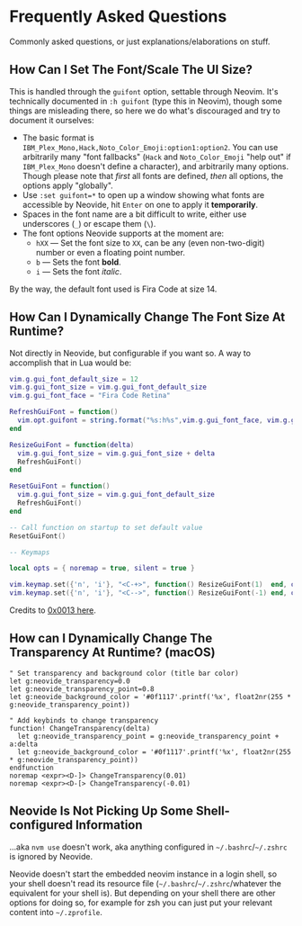 # Frequently Asked Questions

Commonly asked questions, or just explanations/elaborations on stuff.

## How Can I Set The Font/Scale The UI Size?

This is handled through the `guifont` option, settable through Neovim. It's technically documented
in `:h guifont` (type this in Neovim), though some things are misleading there, so here we do what's
discouraged and try to document it ourselves:

- The basic format is `IBM_Plex_Mono,Hack,Noto_Color_Emoji:option1:option2`. You can use arbitrarily
  many "font fallbacks" (`Hack` and `Noto_Color_Emoji` "help out" if `IBM_Plex_Mono` doesn't define
  a character), and arbitrarily many options. Though please note that _first_ all fonts are defined,
  _then_ all options, the options apply "globally".
- Use `:set guifont=*` to open up a window showing what fonts are accessible by Neovide, hit `Enter`
  on one to apply it **temporarily**.
- Spaces in the font name are a bit difficult to write, either use underscores (`_`) or escape them
  (`\`).
- The font options Neovide supports at the moment are:
  - `hXX` — Set the font size to `XX`, can be any (even non-two-digit) number or even a floating
    point number.
  - `b` — Sets the font **bold**.
  - `i` — Sets the font _italic_.

By the way, the default font used is Fira Code at size 14.

## How Can I Dynamically Change The Font Size At Runtime?

Not directly in Neovide, but configurable if you want so. A way to accomplish that in Lua would be:

```lua
vim.g.gui_font_default_size = 12
vim.g.gui_font_size = vim.g.gui_font_default_size
vim.g.gui_font_face = "Fira Code Retina"

RefreshGuiFont = function()
  vim.opt.guifont = string.format("%s:h%s",vim.g.gui_font_face, vim.g.gui_font_size)
end

ResizeGuiFont = function(delta)
  vim.g.gui_font_size = vim.g.gui_font_size + delta
  RefreshGuiFont()
end

ResetGuiFont = function()
  vim.g.gui_font_size = vim.g.gui_font_default_size
  RefreshGuiFont()
end

-- Call function on startup to set default value
ResetGuiFont()

-- Keymaps

local opts = { noremap = true, silent = true }

vim.keymap.set({'n', 'i'}, "<C-+>", function() ResizeGuiFont(1)  end, opts)
vim.keymap.set({'n', 'i'}, "<C-->", function() ResizeGuiFont(-1) end, opts)
```

Credits to [0x0013 here](https://github.com/neovide/neovide/issues/1301#issuecomment-1119370546).

## How can I Dynamically Change The Transparency At Runtime? (macOS)

```vim
" Set transparency and background color (title bar color)
let g:neovide_transparency=0.0
let g:neovide_transparency_point=0.8
let g:neovide_background_color = '#0f1117'.printf('%x', float2nr(255 * g:neovide_transparency_point))

" Add keybinds to change transparency
function! ChangeTransparency(delta)
  let g:neovide_transparency_point = g:neovide_transparency_point + a:delta
  let g:neovide_background_color = '#0f1117'.printf('%x', float2nr(255 * g:neovide_transparency_point))
endfunction
noremap <expr><D-]> ChangeTransparency(0.01)
noremap <expr><D-[> ChangeTransparency(-0.01)
```

## Neovide Is Not Picking Up Some Shell-configured Information

...aka `nvm use` doesn't work, aka anything configured in `~/.bashrc`/`~/.zshrc`
is ignored by Neovide.

Neovide doesn't start the embedded neovim instance in a login shell, so your
shell doesn't read its resource file (`~/.bashrc`/`~/.zshrc`/whatever the
equivalent for your shell is). But depending on your shell there are other
options for doing so, for example for zsh you can just put your relevant content
into `~/.zprofile`.


